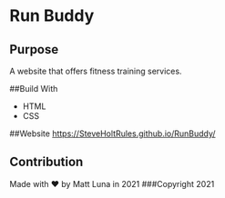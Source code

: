 # Run Buddy

## Purpose
A website that offers fitness training services.

##Build With
* HTML
* CSS

##Website
https://SteveHoltRules.github.io/RunBuddy/

## Contribution
Made with ❤️ by Matt Luna in 2021
###Copyright 2021
